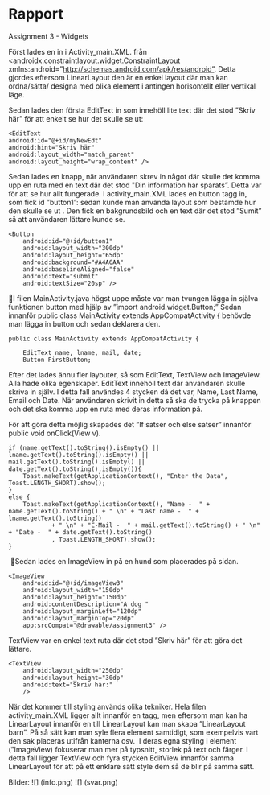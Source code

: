 
# Rapport

Assignment 3 - Widgets


Först lades en <LinearLayout> in i Activity_main.XML. från <androidx.constraintlayout.widget.ConstraintLayout xmlns:android=”http://schemas.android.com/apk/res/android”.
Detta gjordes eftersom LinearLayout den är en enkel layout där man kan ordna/sätta/ designa med olika element i antingen horisontellt eller vertikal läge.

Sedan lades den första EditText in som innehöll lite text där det stod ”Skriv här” för att enkelt se hur det skulle se ut:

```
<EditText
android:id="@+id/myNewEdt"
android:hint="Skriv här"
android:layout_width="match_parent"
android:layout_height="wrap_content" />
```

Sedan lades en knapp, när användaren skrev in något där skulle det komma upp en ruta med en text där det stod "Din information har sparats”.
Detta var för att se hur allt fungerade.
I activity_main.XML lades en button tagg in, som fick id ”button1”: sedan kunde man använda layout som bestämde hur den skulle se ut .
Den fick en bakgrundsbild och en text där det stod ”Sumit” så att användaren lättare kunde se.

```
<Button
    android:id="@+id/button1"
    android:layout_width="300dp"
    android:layout_height="65dp"
    android:background="#A4A6AA"
    android:baselineAligned="false"
    android:text="submit"
    android:textSize="20sp" />
 ```


I filen MainActivity.java högst uppe måste var man tvungen lägga in själva funktionen button med hjälp av ”import android.widget.Button;”
Sedan innanför public class MainActivity extends AppCompatActivity { behövde man lägga in button och sedan deklarera den.

```
public class MainActivity extends AppCompatActivity {

    EditText name, lname, mail, date;
    Button FirstButton;
```

Efter det lades ännu fler layouter, så som EditText, TextView och ImageView.
Alla hade olika egenskaper.
EditText innehöll text där användaren skulle skriva in själv. I detta fall användes 4 stycken då det var, Name, Last Name, Email och Date. När användaren skrivit in detta så ska de trycka på knappen och det ska komma upp en ruta med deras information på.

För att göra detta möjlig skapades det ”If satser och else satser” innanför public void onClick(View v).

```
if (name.getText().toString().isEmpty() || lname.getText().toString().isEmpty() || mail.getText().toString().isEmpty() || date.getText().toString().isEmpty()){
    Toast.makeText(getApplicationContext(), "Enter the Data", Toast.LENGTH_SHORT).show();
}
else {
    Toast.makeText(getApplicationContext(), "Name -  " + name.getText().toString() + " \n" + "Last name -  " + lname.getText().toString()
            + " \n" + "E-Mail -  " + mail.getText().toString() + " \n" + "Date -  " + date.getText().toString()
            , Toast.LENGTH_SHORT).show();
}
```


 Sedan lades en ImageView in på en hund som placerades på sidan.

```
<ImageView
    android:id="@+id/imageView3"
    android:layout_width="150dp"
    android:layout_height="150dp"
    android:contentDescription="A dog "
    android:layout_marginLeft="120dp"
    android:layout_marginTop="20dp"
    app:srcCompat="@drawable/assignment3" />
 ```

TextView var en enkel text ruta där det stod ”Skriv här” för att göra det lättare.

```
<TextView
    android:layout_width="250dp"
    android:layout_height="30dp"
    android:text="Skriv här:"
    />
```


När det kommer till styling används olika tekniker. Hela filen activity_main.XML ligger allt innanför en <LinearLayout> tagg, men eftersom man kan ha LinearLayout innanför en till LinearLayout kan man skapa ”LinearLayout barn”. På så sätt kan man syle flera element samtidigt, som exempelvis vart den sak placeras utifrån kanterna osv.  I deras egna styling i element (”ImageView) fokuserar man mer på typsnitt, storlek på text och färger.
I detta fall ligger TextView och fyra stycken EditView innanför samma LinearLayout för att på ett enklare sätt style dem så de blir på samma sätt.


Bilder:
![] (info.png)
![] (svar.png)

